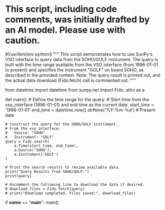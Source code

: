 # This script, including code comments, was initially drafted by an AI model. Please use with caution.

#!/usr/bin/env python3
"""
This script demonstrates how to use SunPy's VSO interface to query data from the SOHO/GOLF instrument.
The query is built with the time range available from the VSO interface (from 1996-01-01 to present)
and specifies the instrument "GOLF" on board SOHO, as described in the provided context.
Note: The query result is printed out, and the actual data download (Fido.fetch) call is commented out.
"""

from datetime import datetime
from sunpy.net import Fido, attrs as a

def main():
    # Define the time range for the query:
    # Start time from the vso_interface (1996-01-01) and end time as the current date.
    start_time = '1996-01-01'
    end_time = datetime.now().strftime('%Y-%m-%d')  # Present date
    
    # Construct the query for the SOHO/GOLF instrument.
    # From the vso_interface:
    #   Source: "SOHO"
    #   Instrument: "GOLF"
    query = Fido.search(
        a.Time(start_time, end_time),
        a.Source('SOHO'),
        a.Instrument('GOLF')
    )
    
    # Print the search results to review available data.
    print("Query Results from SOHO/GOLF:")
    print(query)
    
    # Uncomment the following line to download the data if desired.
    # download_files = Fido.fetch(query)
    # print("Download completed. Files saved:", download_files)

if __name__ == "__main__":
    main()
